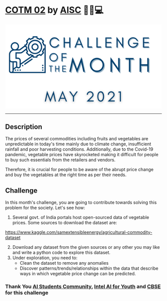 # [COTM 02](https://aistudent.community/single_event/65) by [AISC](https://aistudent.community/) 🎉🥳💻

![cotm-image](https://raw.githubusercontent.com/yashppawar/cotm-2/main/assets/cotm.png)

---

## Description

The prices of several commodities including fruits and vegetables are unpredictable in today's time mainly due to climate change, insufficient rainfall and poor harvesting conditions. Additionally, due to the Covid-19 pandemic, vegetable prices have skyrocketed making it difficult for people to buy such essentials from the retailers and vendors.

Therefore, it is crucial for people to be aware of the abrupt price change and buy the vegetables at the right time as per their needs.

## Challenge

In this month's challenge, you are going to contribute towards solving this problem for the society. Let's see how:

1. Several govt. of India portals host open-sourced data of vegetable prices. Some sources to download the dataset are:

https://www.kaggle.com/samextensibleenergy/agricultural-commodity-dataset

2. Download any dataset from the given sources or any other you may like and write a python code to explore this dataset.
3. Under exploration, you need to:
    - Clean the dataset to remove any anomalies
    - Discover patterns/trends/relationships within the data that describe ways in which vegetable price change can be predicted.

### Thank You [AI Students Community](https://aistudent.community/), [Intel AI for Youth](https://www.intel.com/content/www/us/en/corporate-responsibility/ai-4-youth-video.html) and [CBSE](https://www.cbse.gov.in/cbsenew/cbse.html) for this challenge
